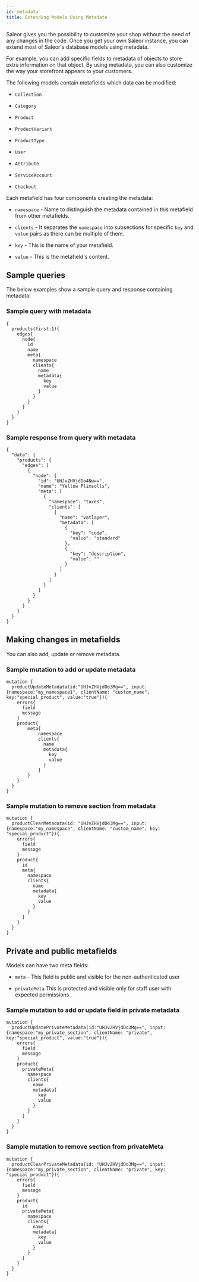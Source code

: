 ```yaml
---
id: metadata
title: Extending Models Using Metadata
---
```


Saleor gives you the possibility to customize your shop without the need of any changes in the code. Once you get your own Saleor instance, you can extend most of Saleor's database models using metadata. 

For example, you can add specific fields to metadata of objects to store extra information on that object. By using metadata, you can also customize the way your storefront appears to your customers. 

The following models contain metafields which data can be modified:

* `Collection`

* `Category`

* `Product`

* `ProductVariant`

* `ProductType`
 
* `User`

* `Attribute`

* `ServiceAccount`

* `Checkout`

Each metafield has four components creating the metadata:

* `namespace` - Name to distinguish the metadata contained in this metafield from other metafields.

* `clients` - It separates the `namespace` into subsections for specific `key` and `value` pairs as there can be multiple of them.

* `key` - This is the name of your metafield.

* `value` - This is the metafield's content.

## Sample queries 

The below examples show a sample query and response containing metadata:

### Sample query with metadata

```
{
  products(first:1){
    edges{
      node{
        id
        name
        meta{
          namespace
          clients{
            name
            metadata{
              key
              value
            }
          }
        }
      }
    }
  }
}
```

### Sample response from query with metadata

```
{
  "data": {
    "products": {
      "edges": [
        {
          "node": {
            "id": "UHJvZHVjdDo4Nw==",
            "name": "Yellow Plimsolls",
            "meta": [
              {
                "namespace": "taxes",
                "clients": [
                  {
                    "name": "vatlayer",
                    "metadata": [
                      {
                        "key": "code",
                        "value": "standard"
                      },
                      {
                        "key": "description",
                        "value": ""
                      }
                    ]
                  }
                ]
              }
            ]
          }
        }
      ]
    }
  }
}
```
## Making changes in metafields

You can also add, update or remove metadata. 

### Sample mutation to add or update metadata

```
mutation {
  productUpdateMetadata(id:"UHJvZHVjdDo3Mg==", input:{namespace:"my_namespace1", clientName: "custom_name", key:"special_product", value:"true"}){
    errors{
      field
      message
    }
    product{
		meta{
	        namespace
	        clients{
	          name
	          metadata{
	            key
	            value
	          }
	        }
      	}
    }
  }
}
```

### Sample mutation to remove section from metadata

```
mutation {
  productClearMetadata(id: "UHJvZHVjdDo3Mg==", input:{namespace:"my_namespace", clientName: "custom_name", key: "special_product"}){
    errors{
      field
      message
    }
    product{
      id
      meta{
        namespace
        clients{
          name
          metadata{
            key
            value
          }
        }
      }
    }
  }
}
```

## Private and public metafields

Models can have two meta fields:

* `meta` - This field is public and visible for the non-authenticated user

* `privateMeta` This is protected and visible only for staff user with expected permissions

### Sample mutation to add or update field in private metadata

```
mutation {
  productUpdatePrivateMetadata(id:"UHJvZHVjdDo3Mg==", input:{namespace:"my_private_section", clientName: "private", key:"special_product", value:"true"}){
    errors{
      field
      message
    }
    product{
      privateMeta{
        namespace
        clients{
          name
          metadata{
            key
            value
          }
        }
      }
    }
  }
}
```

### Sample mutation to remove section from privateMeta

```
mutation {
  productClearPrivateMetadata(id: "UHJvZHVjdDo3Mg==", input:{namespace:"my_private_section", clientName: "private", key: "special_product"}){
    errors{
      field
      message
    }
    product{
      id
      privateMeta{
        namespace
        clients{
          name
          metadata{
            key
            value
          }
        }
      }
    }
  }
}
```